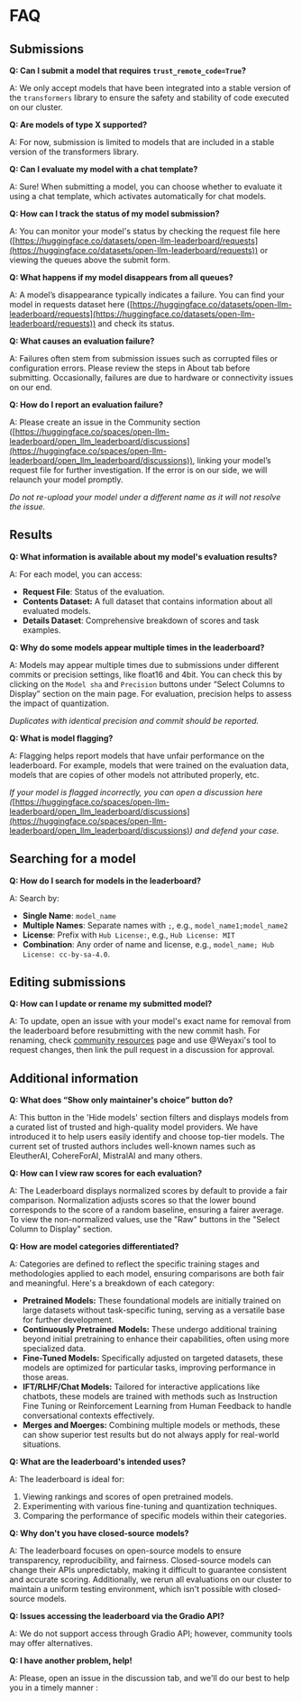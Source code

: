 # FAQ

## Submissions

**Q: Can I submit a model that requires `trust_remote_code=True`?**

A: We only accept models that have been integrated into a stable version of the `transformers` library to ensure the safety and stability of code executed on our cluster.

**Q: Are models of type X supported?**

A: For now, submission is limited to models that are included in a stable version of the transformers library.

**Q: Can I evaluate my model with a chat template?**

A: Sure! When submitting a model, you can choose whether to evaluate it using a chat template, which activates automatically for chat models.

**Q: How can I track the status of my model submission?**

A: You can monitor your model's status by checking the request file here ([https://huggingface.co/datasets/open-llm-leaderboard/requests](https://huggingface.co/datasets/open-llm-leaderboard/requests)) or viewing the queues above the submit form.

**Q: What happens if my model disappears from all queues?**

A: A model’s disappearance typically indicates a failure. You can find your model in requests dataset here ([https://huggingface.co/datasets/open-llm-leaderboard/requests](https://huggingface.co/datasets/open-llm-leaderboard/requests)) and check its status.

**Q: What causes an evaluation failure?**

A: Failures often stem from submission issues such as corrupted files or configuration errors. Please review the steps in About tab before submitting. Occasionally, failures are due to hardware or connectivity issues on our end.

**Q: How do I report an evaluation failure?**

A: Please create an issue in the Community section ([https://huggingface.co/spaces/open-llm-leaderboard/open_llm_leaderboard/discussions](https://huggingface.co/spaces/open-llm-leaderboard/open_llm_leaderboard/discussions)), linking your model’s request file for further investigation. If the error is on our side, we will relaunch your model promptly.

*Do not re-upload your model under a different name as it will not resolve the issue.*


## Results

**Q: What information is available about my model's evaluation results?**

A: For each model, you can access:

- **Request File**: Status of the evaluation.
- **Contents Dataset:** A full dataset that contains information about all evaluated models.
- **Details Dataset**: Comprehensive breakdown of scores and task examples.

**Q: Why do some models appear multiple times in the leaderboard?**

A: Models may appear multiple times due to submissions under different commits or precision settings, like float16 and 4bit. You can check this by clicking on the `Model sha` and `Precision` buttons under “Select Columns to Display” section on the main page. For evaluation, precision helps to assess the impact of quantization. 

*Duplicates with identical precision and commit should be reported.*

**Q: What is model flagging?**

A: Flagging helps report models that have unfair performance on the leaderboard. For example,   models that were trained on the evaluation data, models that are copies of other models not attributed properly, etc. 

*If your model is flagged incorrectly, you can open a discussion here (*[https://huggingface.co/spaces/open-llm-leaderboard/open_llm_leaderboard/discussions](https://huggingface.co/spaces/open-llm-leaderboard/open_llm_leaderboard/discussions)*) and defend your case.*


## Searching for a model

**Q: How do I search for models in the leaderboard?**

A: Search by:

- **Single Name**: `model_name`
- **Multiple Names**: Separate names with `;`, e.g., `model_name1;model_name2`
- **License**: Prefix with `Hub License:`, e.g., `Hub License: MIT`
- **Combination**: Any order of name and license, e.g., `model_name; Hub License: cc-by-sa-4.0`.


## Editing submissions

**Q: How can I update or rename my submitted model?**

A: To update, open an issue with your model's exact name for removal from the leaderboard before resubmitting with the new commit hash. For renaming, check [community resources](https://huggingface.co/spaces/open-llm-leaderboard/open_llm_leaderboard/discussions/174) page and use @Weyaxi's tool to request changes, then link the pull request in a discussion for approval.

## Additional information

**Q: What does “Show only maintainer's choice” button do?**

A: This button in the 'Hide models' section filters and displays models from a curated list of trusted and high-quality model providers. We have introduced it to help users easily identify and choose top-tier models. The current set of trusted authors includes well-known names such as EleutherAI, CohereForAI, MistralAI and many others.

**Q: How can I view raw scores for each evaluation?**

A: The Leaderboard displays normalized scores by default to provide a fair comparison. Normalization adjusts scores so that the lower bound corresponds to the score of a random baseline, ensuring a fairer average. To view the non-normalized values, use the "Raw" buttons in the "Select Column to Display" section.

**Q: How are model categories differentiated?**

A: Categories are defined to reflect the specific training stages and methodologies applied to each model, ensuring comparisons are both fair and meaningful. Here's a breakdown of each category:

- **Pretrained Models:** These foundational models are initially trained on large datasets without task-specific tuning, serving as a versatile base for further development.
- **Continuously Pretrained Models:** These undergo additional training beyond initial pretraining to enhance their capabilities, often using more specialized data.
- **Fine-Tuned Models:** Specifically adjusted on targeted datasets, these models are optimized for particular tasks, improving performance in those areas.
- **IFT/RLHF/Chat Models:** Tailored for interactive applications like chatbots, these models are trained with methods such as Instruction Fine Tuning or Reinforcement Learning from Human Feedback to handle conversational contexts effectively.
- **Merges and Moerges:** Combining multiple models or methods, these can show superior test results but do not always apply for real-world situations.

**Q: What are the leaderboard's intended uses?**

A: The leaderboard is ideal for:

1. Viewing rankings and scores of open pretrained models.
2. Experimenting with various fine-tuning and quantization techniques.
3. Comparing the performance of specific models within their categories.

**Q: Why don't you have closed-source models?**

A: The leaderboard focuses on open-source models to ensure transparency, reproducibility, and fairness. Closed-source models can change their APIs unpredictably, making it difficult to guarantee consistent and accurate scoring. Additionally, we rerun all evaluations on our cluster to maintain a uniform testing environment, which isn't possible with closed-source models.

**Q: Issues accessing the leaderboard via the Gradio API?**

A: We do not support access through Gradio API; however, community tools may offer alternatives.

**Q: I have another problem, help!**

A: Please, open an issue in the discussion tab, and we'll do our best to help you in a timely manner :
